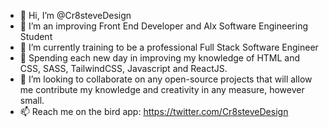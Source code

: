 - 👋 Hi, I’m @Cr8steveDesign
- 👀 I’m an improving Front End Developer and Alx Software Engineering Student
- 🌱 I’m currently training to be a professional Full Stack Software Engineer 
- 🎢 Spending each new day in improving my knowledge of HTML and CSS, SASS, TailwindCSS, Javascript and ReactJS. 
- 💞️ I’m looking to collaborate on any open-source projects that will allow me contribute my knowledge and creativity in any measure, however small.
- 📫 Reach me on the bird app: https://twitter.com/Cr8steveDesign


